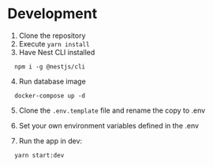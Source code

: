 # Development
1. Clone the repository
2. Execute `yarn install`
3. Have Nest CLI installed
```
  npm i -g @nestjs/cli
```

4. Run database image
```
  docker-compose up -d
```

5. Clone the `.env.template` file and rename the copy to .env

6. Set your own environment variables defined in the .env

7. Run the app in dev:
```
  yarn start:dev
```
